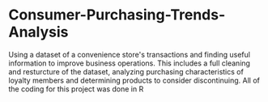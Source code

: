 # Consumer-Purchasing-Trends-Analysis
Using a dataset of a convenience store's transactions and finding useful information to improve business operations. This includes a full cleaning and resturcture of the dataset, analyzing purchasing characteristics of loyalty members and determining products to consider discontinuing. All of the coding for this project was done in R
